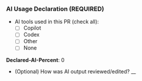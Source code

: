 ### AI Usage Declaration (REQUIRED)

- AI tools used in this PR (check all):  
  - [ ] Copilot  
  - [ ] Codex  
  - [ ] Other  
  - [ ] None  

<!-- ai-declared-start -->
**Declared-AI-Percent**: 0
<!-- ai-declared-end -->

- (Optional) How was AI output reviewed/edited? __
